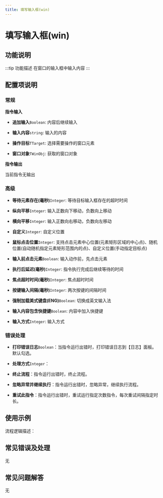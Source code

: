 ```yaml
---
title: 填写输入框(win)
---
```


# 填写输入框(win)

## 功能说明

:::tip 功能描述
在窗口的输入框中输入内容
:::

## 配置项说明

### 常规

**指令输入**

- **追加输入**`Boolean`: 内容后继续输入

- **输入内容**`string`: 输入的内容

- **操作目标**`TTarget`: 选择需要操作的窗口元素

- **窗口对象**`TWinObj`: 获取的窗口对象


**指令输出**

当前指令无输出

### 高级

- **等待元素存在(毫秒)**`Integer`: 等待目标输入框存在的超时时间

- **纵向平移**`Integer`: 输入正数向下移动，负数向上移动

- **横向平移**`Integer`: 输入正数向右移动，负数向左移动

- **自定义**`Integer`: 自定义位置

- **鼠标点击位置**`Integer`: 支持点击元素中心位置(元素矩形区域的中心点)、随机位置(自动随机指定元素矩形范围内的点)、自定义位置(手动指定目标点)

- **输入前点击元素**`Boolean`: 输入动作前，先点击元素

- **执行后延迟(毫秒)**`Integer`: 指令执行完成后继续等待的时间

- **焦点超时时间(毫秒)**`Integer`: 焦点超时时间

- **按键输入间隔(毫秒)**`Integer`: 两次按键的间隔时间

- **强制加载美式键盘(ENG)**`Boolean`: 切换成英文输入法

- **输入内容包含快捷键**`Boolean`: 内容中加入快捷键

- **输入方式**`Integer`: 输入方式

### 错误处理

- **打印错误日志**`Boolean`：当指令运行出错时，打印错误日志到【日志】面板。默认勾选。

- **处理方式**`Integer`：

 - **终止流程**：指令运行出错时，终止流程。

 - **忽略异常并继续执行**：指令运行出错时，忽略异常，继续执行流程。

 - **重试此指令**：指令运行出错时，重试运行指定次数指令，每次重试间隔指定时长。

## 使用示例

流程逻辑描述：

## 常见错误及处理

无

## 常见问题解答

无

